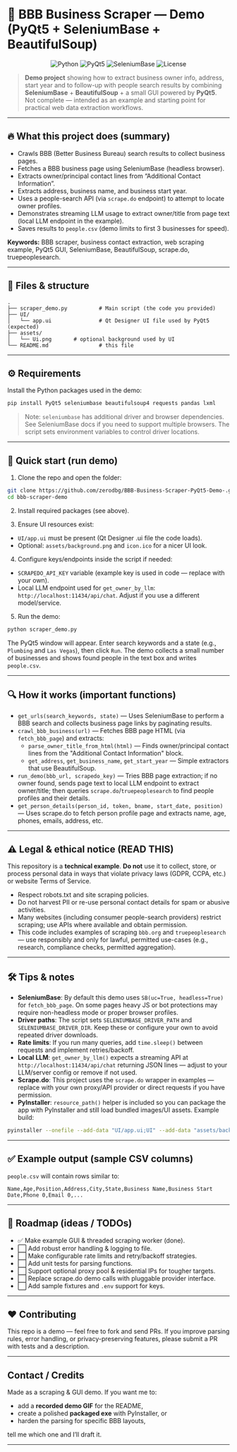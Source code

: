 # 🔎 BBB Business Scraper — Demo (PyQt5 + SeleniumBase + BeautifulSoup)

<p align="center">
  <img src="https://img.shields.io/badge/Language-Python%203-blue?style=for-the-badge" alt="Python"/>
  <img src="https://img.shields.io/badge/UI-PyQt5-green?style=for-the-badge" alt="PyQt5"/>
  <img src="https://img.shields.io/badge/Scraping-SeleniumBase-orange?style=for-the-badge" alt="SeleniumBase"/>
  <img src="https://img.shields.io/badge/License-MIT-lightgrey?style=for-the-badge" alt="License"/>
</p>

> **Demo project** showing how to extract business owner info, address, start year and to follow-up with people search results by combining **SeleniumBase** + **BeautifulSoup** + a small GUI powered by **PyQt5**.  
> Not complete — intended as an example and starting point for practical web data extraction workflows.

---

## 🔥 What this project does (summary)

- Crawls BBB (Better Business Bureau) search results to collect business pages.
- Fetches a BBB business page using SeleniumBase (headless browser).
- Extracts owner/principal contact lines from “Additional Contact Information”.
- Extracts address, business name, and business start year.
- Uses a people-search API (via `scrape.do` endpoint) to attempt to locate owner profiles.
- Demonstrates streaming LLM usage to extract owner/title from page text (local LLM endpoint in the example).
- Saves results to `people.csv` (demo limits to first 3 businesses for speed).

**Keywords:** BBB scraper, business contact extraction, web scraping example, PyQt5 GUI, SeleniumBase, BeautifulSoup, scrape.do, truepeoplesearch.

---

## 📂 Files & structure

```
.
├── scraper_demo.py          # Main script (the code you provided)
├── UI/
│   └── app.ui               # Qt Designer UI file used by PyQt5 (expected)
├── assets/
│   └── Ui.png       # optional background used by UI
└── README.md                # this file
```

---

## ⚙️ Requirements

Install the Python packages used in the demo:

```bash
pip install PyQt5 seleniumbase beautifulsoup4 requests pandas lxml
```

> Note: `seleniumbase` has additional driver and browser dependencies. See SeleniumBase docs if you need to support multiple browsers. The script sets environment variables to control driver locations.

---

## 🧭 Quick start (run demo)

1. Clone the repo and open the folder:

```bash
git clone https://github.com/zerodbg/BBB-Business-Scraper-PyQt5-Demo-.git
cd bbb-scraper-demo
```

2. Install required packages (see above).

3. Ensure UI resources exist:
- `UI/app.ui` must be present (Qt Designer .ui file the code loads).
- Optional: `assets/background.png` and `icon.ico` for a nicer UI look.

4. Configure keys/endpoints inside the script if needed:
- `SCRAPEDO_API_KEY` variable (example key is used in code — replace with your own).
- Local LLM endpoint used for `get_owner_by_llm`: `http://localhost:11434/api/chat`. Adjust if you use a different model/service.

5. Run the demo:

```bash
python scraper_demo.py
```

The PyQt5 window will appear. Enter search keywords and a state (e.g., `Plumbing` and `Las Vegas`), then click `Run`. The demo collects a small number of businesses and shows found people in the text box and writes `people.csv`.

---

## 🔍 How it works (important functions)

- `get_urls(search_keywords, state)` — Uses SeleniumBase to perform a BBB search and collects business page links by paginating results.
- `crawl_bbb_business(url)` — Fetches BBB page HTML (via `fetch_bbb_page`) and extracts:
  - `parse_owner_title_from_html(html)` — Finds owner/principal contact lines from the "Additional Contact Information" block.
  - `get_address`, `get_business_name`, `get_start_year` — Simple extractors that use BeautifulSoup.
- `run_demo(bbb_url, scrapedo_key)` — Tries BBB page extraction; if no owner found, sends page text to local LLM endpoint to extract owner/title; then queries `scrape.do`/`truepeoplesearch` to find people profiles and their details.
- `get_person_details(person_id, token, bname, start_date, position)` — Uses scrape.do to fetch person profile page and extracts name, age, phones, emails, address, etc.

---

## ⚠️ Legal & ethical notice (READ THIS)

This repository is a **technical example**. **Do not** use it to collect, store, or process personal data in ways that violate privacy laws (GDPR, CCPA, etc.) or website Terms of Service.

- Respect robots.txt and site scraping policies.
- Do not harvest PII or re-use personal contact details for spam or abusive activities.
- Many websites (including consumer people-search providers) restrict scraping; use APIs where available and obtain permission.
- This code includes examples of scraping `bbb.org` and `truepeoplesearch` — use responsibly and only for lawful, permitted use-cases (e.g., research, compliance checks, permitted aggregation).

---

## 🛠 Tips & notes

- **SeleniumBase**: By default this demo uses `SB(uc=True, headless=True)` for `fetch_bbb_page`. On some pages heavy JS or bot protections may require non-headless mode or proper browser profiles.
- **Driver paths**: The script sets `SELENIUMBASE_DRIVER_PATH` and `SELENIUMBASE_DRIVER_DIR`. Keep these or configure your own to avoid repeated driver downloads.
- **Rate limits**: If you run many queries, add `time.sleep()` between requests and implement retries/backoff.
- **Local LLM**: `get_owner_by_llm()` expects a streaming API at `http://localhost:11434/api/chat` returning JSON lines — adjust to your LLM/server config or remove if not used.
- **Scrape.do**: This project uses the `scrape.do` wrapper in examples — replace with your own proxy/API provider or direct requests if you have permission.
- **PyInstaller**: `resource_path()` helper is included so you can package the app with PyInstaller and still load bundled images/UI assets. Example build:

```bash
pyinstaller --onefile --add-data "UI/app.ui;UI" --add-data "assets/background.png;assets" scraper_demo.py
```

---

## ✅ Example output (sample CSV columns)

`people.csv` will contain rows similar to:

```
Name,Age,Position,Address,City,State,Business Name,Business Start Date,Phone 0,Email 0,...
```

---

## 🧭 Roadmap (ideas / TODOs)

- ✅ Make example GUI & threaded scraping worker (done).
- ⬜ Add robust error handling & logging to file.
- ⬜ Make configurable rate limits and retry/backoff strategies.
- ⬜ Add unit tests for parsing functions.
- ⬜ Support optional proxy pool & residential IPs for tougher targets.
- ⬜ Replace scrape.do demo calls with pluggable provider interface.
- ⬜ Add sample fixtures and `.env` support for keys.

---

## ❤️ Contributing

This repo is a demo — feel free to fork and send PRs. If you improve parsing rules, error handling, or privacy-preserving features, please submit a PR with tests and a description.

---

## Contact / Credits

Made as a scraping & GUI demo. If you want me to:
- add a **recorded demo GIF** for the README,
- create a polished **packaged exe** with PyInstaller, or
- harden the parsing for specific BBB layouts,

tell me which one and I’ll draft it.

---
